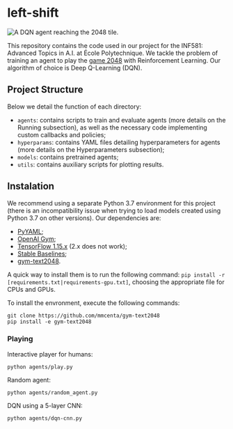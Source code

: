 # left-shift

![A DQN agent reaching the 2048 tile.](docs/2048.gif)

This repository contains the code used in our project for the INF581: Advanced Topics in A.I. at École Polytechnique. We tackle the problem of training an agent to play the [game 2048](https://en.wikipedia.org/wiki/2048_(video_game)) with Reinforcement Learning. Our algorithm of choice is Deep Q-Learning (DQN).

## Project Structure

Below we detail the function of each directory:

* `agents`: contains scripts to train and evaluate agents (more details on the Running subsection), as well as the necessary code implementing custom callbacks and policies;
* `hyperparams`: contains YAML files detailing hyperparameters for agents (more details on the Hyperparameters subsection);
* `models`: contains pretrained agents;
* `utils`: contains auxiliary scripts for plotting results.

## Instalation

We recommend using a separate Python 3.7 environment for this project (there is an incompatibility issue when trying to load models created using Python 3.7 on other versions). Our dependencies are:

* [PyYAML](https://pyyaml.org);
* [OpenAI Gym](https://github.com/openai/gym);
* [TensorFlow 1.15.x](https://www.tensorflow.org) (2.x does not work);
* [Stable Baselines](https://github.com/hill-a/stable-baselines);
* [gym-text2048](https://github.com/mmcenta/gym-text2048).

A quick way to install them is to run the following command:
`pip install -r [requirements.txt|requirements-gpu.txt]`,
choosing the appropriate file for CPUs and GPUs.

To install the envronment, execute the following commands:
```
git clone https://github.com/mmcenta/gym-text2048
pip install -e gym-text2048
```

### Playing

Interactive player for humans:
```
python agents/play.py
```

Random agent:
```
python agents/random_agent.py
```

DQN using a 5-layer CNN:
```
python agents/dqn-cnn.py
```



